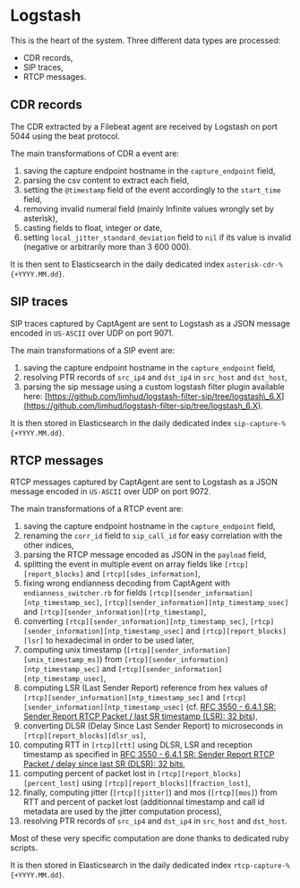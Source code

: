# Logstash

This is the heart of the system. Three different data types are processed:

* CDR records,
* SIP traces,
* RTCP messages.

## CDR records

The CDR extracted by a Filebeat agent are received by Logstash on port 5044 using the beat protocol.

The main transformations of CDR a event are:

1. saving the capture endpoint hostname in the `capture_endpoint` field,
2. parsing the csv content to extract each field,
3. setting the `@timestamp` field of the event accordingly to the `start_time` field,
4. removing invalid numeral field (mainly Infinite values wrongly set by asterisk),
5. casting fields to float, integer or date,
6. setting `local_jitter_standard_deviation` field to `nil` if its value is invalid (negative or arbitrarily more than 3 600 000).

It is then sent to Elasticsearch in the daily dedicated index `asterisk-cdr-%{+YYYY.MM.dd}`.

## SIP traces

SIP traces captured by CaptAgent are sent to Logstash as a JSON message encoded in `US-ASCII` over UDP on port 9071.

The main transformations of a SIP event are:

1. saving the capture endpoint hostname in the `capture_endpoint` field,
2. resolving PTR records of `src_ip4` and `dst_ip4` in `src_host` and `dst_host`,
3. parsing the sip message using a custom logstash filter plugin available here: [https://github.com/limhud/logstash-filter-sip/tree/logstash\_6.X](https://github.com/limhud/logstash-filter-sip/tree/logstash_6.X).

It is then stored in Elasticsearch in the daily dedicated index `sip-capture-%{+YYYY.MM.dd}`.

## RTCP messages

RTCP messages captured by CaptAgent are sent to Logstash as a JSON message encoded in `US-ASCII` over UDP on port 9072.

The main transformations of a RTCP event are:

1. saving the capture endpoint hostname in the `capture_endpoint` field,
2. renaming the `corr_id` field to `sip_call_id` for easy correlation with the other indices,
3. parsing the RTCP message encoded as JSON in the `payload` field,
4. splitting the event in multiple event on array fields like `[rtcp][report_blocks]` and `[rtcp][sdes_information]`,
5. fixing wrong endianness decoding from CaptAgent with `endianness_switcher.rb` for fields `[rtcp][sender_information][ntp_timestamp_sec]`, `[rtcp][sender_information][ntp_timestamp_usec]` and `[rtcp][sender_information][rtp_timestamp]`,
6. converting `[rtcp][sender_information][ntp_timestamp_sec]`, `[rtcp][sender_information][ntp_timestamp_usec]` and `[rtcp][report_blocks][lsr]` to hexadecimal in order to be used later,
7. computing unix timestamp (`[rtcp][sender_information][unix_timestamp_ms]`) from `[rtcp][sender_information][ntp_timestamp_sec]` and `[rtcp][sender_information][ntp_timestamp_usec]`,
8. computing LSR (Last Sender Report) reference from hex values of `[rtcp][sender_information][ntp_timestamp_sec]` and `[rtcp][sender_information][ntp_timestamp_usec]` (cf. [RFC 3550 - 6.4.1 SR: Sender Report RTCP Packet / last SR timestamp (LSR): 32 bits](https://tools.ietf.org/html/rfc3550#section-6.4.1)),
9. converting DLSR (Delay Since Last Sender Report) to microseconds in `[rtcp][report_blocks][dlsr_us]`,
10. computing RTT in `[rtcp][rtt]` using DLSR, LSR and reception timestamp as specified in [RFC 3550 - 6.4.1 SR: Sender Report RTCP Packet / delay since last SR (DLSR): 32 bits](https://tools.ietf.org/html/rfc3550#section-6.4.1),
11. computing percent of packet lost in `[rtcp][report_blocks][percent_lost]` using `[rtcp][report_blocks][fraction_lost]`,
12. finally, computing jitter (`[rtcp][jitter]`) and mos (`[rtcp][mos]`) from RTT and percent of packet lost (additionnal timestamp and call id metadata are used by the jitter computation process),
13. resolving PTR records of `src_ip4` and `dst_ip4` in `src_host` and `dst_host`.

Most of these very specific computation are done thanks to dedicated ruby scripts.

It is then stored in Elasticsearch in the daily dedicated index `rtcp-capture-%{+YYYY.MM.dd}`.
